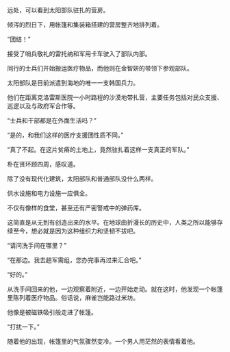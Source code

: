 远处，可以看到太阳部队驻扎的营房。

倾泻的烈日下，用帐篷和集装箱搭建的营房整齐地排列着。

“团结！”

接受了哨兵敬礼的雷托纳和军用卡车驶入了部队内部。

同行的士兵们开始搬运医疗物品，而他则在金智妍的带领下参观部队。

太阳部队是目前派遣到海地的唯一一支韩国兵力。

他们在距离克洛雷斯医院一小时路程的沙漠地带扎营，主要任务包括对民众支援、巡逻以及与政府军合作等。

“士兵和干部都是在外面生活吗？”

“是的，和我们这样的医疗支援团性质不同。”

“真了不起。在这片贫瘠的土地上，竟然驻扎着这样一支真正的军队。”

朴在贤环顾四周，感叹道。

除了没有现代化建筑，太阳部队和普通部队没什么两样。

供水设施和电力设施一应俱全。

不仅有像样的食堂，甚至还有严密警戒中的弹药库。

这简直是从无到有创造出来的水平。在地球曲折漫长的历史中，人类之所以能够存续至今，想必就是因为这种组织力和坚韧不拔吧。

“请问洗手间在哪里？”

“在那边。我去趟军需组，您办完事再过来汇合吧。”

“好的。”

从洗手间回来的他，一边观察着附近，一边开始走动。就在这时，他发现一个帐篷里陈列着医疗物品。俗话说，麻雀岂能路过米坊。

他像是被磁铁吸引般走进了帐篷。

“打扰一下。”

随着他的出现，帐篷里的气氛骤然变冷。一个男人用茫然的表情看着他。
